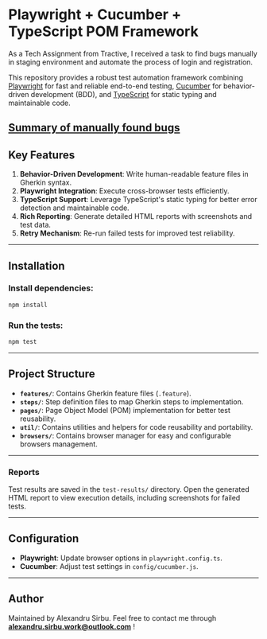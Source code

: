 # Playwright + Cucumber + TypeScript POM Framework

As a Tech Assignment from Tractive, I received a task to find bugs manually in staging environment and automate the process of login and registration.

This repository provides a robust test automation framework combining [Playwright](https://playwright.dev) for fast and reliable end-to-end testing, [Cucumber](https://cucumber.io/) for behavior-driven development (BDD), and [TypeScript](https://www.typescriptlang.org/) for static typing and maintainable code.

## [Summary of manually found bugs](Manual%20Testing%20Report/Tractive%20Manual%20Testing%20Report.pdf)

## Key Features

1. **Behavior-Driven Development**: Write human-readable feature files in Gherkin syntax.
2. **Playwright Integration**: Execute cross-browser tests efficiently.
3. **TypeScript Support**: Leverage TypeScript's static typing for better error detection and maintainable code.
4. **Rich Reporting**: Generate detailed HTML reports with screenshots and test data.
5. **Retry Mechanism**: Re-run failed tests for improved test reliability.

---

## Installation

### Install dependencies:
   ```bash
   npm install
   ```

### Run the tests:
   ```bash
   npm test
   ```

---

## Project Structure

- **`features/`**: Contains Gherkin feature files (`.feature`).
- **`steps/`**: Step definition files to map Gherkin steps to implementation.
- **`pages/`**: Page Object Model (POM) implementation for better test reusability.
- **`util/`**: Contains utilities and helpers for code reusability and portability.
- **`browsers/`**: Contains browser manager for easy and configurable browsers management.

---

### Reports
Test results are saved in the `test-results/` directory. Open the generated HTML report to view execution details, including screenshots for failed tests.

---

## Configuration

- **Playwright**: Update browser options in `playwright.config.ts`.
- **Cucumber**: Adjust test settings in `config/cucumber.js`.

---

## Author

Maintained by Alexandru Sirbu.
Feel free to contact me through <b>alexandru.sirbu.work@outlook.com</b> !
